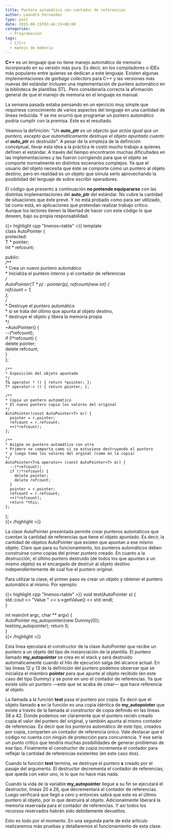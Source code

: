 ```yaml
---
title: Puntero automático con contador de referencias
author: Leandro Fernandez
type: post
date: 2015-08-15T03:44:15+00:00
categories:
  - Programación
tags:
  - C/C++
  - manejo de memoria
---
```


**C++** es un lenguaje que no tiene manejo automático de memoria incorporado en su versión más pura. Es decir, en los compiladores o IDEs más populares entre quienes se dedican a este lenguaje. Existen algunas implementaciones de _garbage collectors_ para C++ y las versiones más nuevas del estándar incluyen una implementación de puntero automático en la biblioteca de plantillas STL. Pero consideraría correcta la afirmación general de que el manejo de memoria en el lenguaje es manual.

La semana pasada estaba pensando en un ejercicio muy simple que requiriese conocimiento de varios aspectos del lenguaje en una cantidad de líneas reducida. Y se me ocurrió que programar un puntero automático podría cumplir con la premisa. Este es el resultado.

Veamos la definición: "_Un **auto_ptr** es un objecto que actúa igual que un puntero, excepto que automáticamente destruye el objeto apuntado cuanto el **auto_ptr** es destruido_". A pesar de la simpleza de la definición conceptual, llevar esta idea a la práctica le costó mucho trabajo a quienes definen el estándar. A través del tiempo encontraron muchas dificultades en las implementaciones y las fueron corrigiendo para que el objeto se comporte normalmente en distintos escenarios complejos. Ya que el usuario del objeto necesita que éste se comporte como un puntero al objeto destino, pero en realidad es un objeto que simula serlo aprovechando la posibilidad del lenguaje de sobre escribir operadores.

El código que presento a continuación **no pretende equipararse** con las distintas implementaciones del **auto_ptr** del estándar. No cubre la cantidad de situaciones que éste prevé. Y no está probado como para ser utilizado, tal como está, en aplicaciones que pretendan realizar trabajo crítico. Aunque los lectores tienen la libertad de hacer con este código lo que deseen, bajo su propia responsabilidad.

{{< highlight cpp "linenos=table" >}}
template <class T>  
class AutoPointer {  
  protected:  
    T * pointer;  
    int * refcount;
  
  public:  
    /**  
    * Crea un nuevo puntero automático  
    * Inicializa el puntero interno y el contador de referencias  
    */  
    AutoPointer(T * p) : pointer(p), refcount(new int) {  
      *refcount = 1;  
    };  
    /**  
    * Destruye el puntero automático  
    * si se trata del último que apunta al objeto destino,  
    * destruye el objeto y libera la memoria propia  
    */  
    ~AutoPointer() {  
      --(*refcount);  
      if (!*refcount) {  
        delete pointer;  
        delete refcount;  
      }  
    };

    /**  
    * Exposición del objeto apuntado  
    */  
    T& operator * () { return *pointer; };  
    T* operator-> () { return pointer; };
    
    /**  
    * Copia un puntero automático  
    * El nuevo puntero copia los valores del original  
    */  
    AutoPointer(const AutoPointer<T> &r) {  
      pointer = r.pointer;  
      refcount = r.refcount;  
      ++(*refcount);  
    };

    /**  
    * Asigna un puntero automático con otro  
    * Primero se comporta como si se estuviese destruyendo el puntero  
    * y luego toma los valores del orginal (como en la copia)  
    */  
    AutoPointer<T>& operator= (const AutoPointer<T> &r) {  
      --(*refcount);  
      if (!*refcount) {  
        delete pointer;  
        delete refcount;  
      }  
      pointer = r.pointer;  
      refcount = r.refcount;  
      ++(*refcount);  
      return *this;  
    };  
};  
{{< /highlight >}}

La clase AutoPointer presentada permite crear punteros automáticos que cuentan la cantidad de referencias que tiene el objeto apuntado. Es decir, la cantidad de objetos AutoPointer que existen que apuntan a ese mismo objeto. Claro que para su funcionamiento, los punteros automáticos deben construirse como copias del primer puntero creado. En cuanto a la destrucción, el último puntero destruido (de todos los que apuntan a un mismo objeto) es el encargado de destruir al objeto destino independientemente de cual fue el puntero original.

Para utilizar la clase, el primer paso es crear un objeto y obtener el puntero automático al mismo. Por ejemplo:

{{< highlight cpp "linenos=table" >}} 
void test(AutoPointer<Dummy> s) {  
  std::cout << "Value " << s->getValue() << std::endl;  
}

int main(int argc, char ** argv) {  
  AutoPointer<Dummy> my_autopointer(new Dummy(0));  
  test(my_autopointer);
  return 0;  
}  
{{< /highlight >}}

Esta línea ejecutará el constructor de la clase AutoPointer que recibe un puntero a un objeto del tipo de instanciación de la plantilla. El puntero llamado **my_autopointer** se crea en el stack y será destruido automáticamente cuando el hilo de ejecución salga del alcance actual. En las líneas 12 y 13 de la definición del puntero podemos observar que se inicializa el miembro **pointer** para que apunte al objeto recibido (en este caso del tipo Dummy) y se pone en uno el contador de referencias. Ya que existe sólo un puntero —este que se acaba de crear— que hace referencia al objeto.

La llamada a la función **test** pasa el puntero por copia. Es decir que el objeto llamado **s** en la función es una copia idéntica de **my_autopointer** que existe a través de la llamada al constructor de copia definido en las líneas 38 a 42. Donde podemos ver claramente que el puntero recién creado copia el valor del puntero del original, y también apunta al mismo contador de referencias. Es decir que los punteros automático de este tipo, creados por copia, comparten un contador de referencia único. Vale destacar que el código no cuenta con ningún de protección para concurrencia. Y ese sería un punto crítico que tendría muchas posibilidades de generar problemas de ese tipo. Finalmente el constructor de copia incrementa el contador para reflejar la cantidad de referencias existentes (en este caso dos).

Cuando la función **test** termina, se destruye el puntero **s** creado por el pasaje del argumento. El destructor decrementa el contador de referencias, que queda con valor uno, lo lo que no hace más nada.

Cuando la vida de la variable **my_autopointer** llegue a su fin se ejecutará el destructor, líneas 20 a 26, que decrementará el contador de referencias. Luego verificará que llegó a cero y entonces sabrá que este es el último puntero al objeto, por lo que destruirá al objeto. Adicionalmente liberará la memoria reservada para el contador de referencias. Y así todos los recursos reservados habrán sido debidamente devueltos.

Esto es todo por el momento. En una segunda parte de este artículo realizaremos más pruebas y detallaremos el funcionamiento de esta clase.